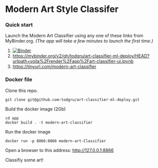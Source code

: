 # Modern Art Style Classifer

### Quick start

Launch the Modern Art Classifier using any one of these links from MyBinder.org.
_(The app will take a few minutes to launch the first time.)_

1. [![Binder](https://mybinder.org/badge_logo.svg)](https://mybinder.org/v2/gh/todgru/art-classifier-ml-deploy/HEAD?urlpath=voila%2Frender%2Fapp%2Fart-classifier-ui.ipynb)
2. https://mybinder.org/v2/gh/todgru/art-classifier-ml-deploy/HEAD?urlpath=voila%2Frender%2Fapp%2Fart-classifier-ui.ipynb
3. https://tinyurl.com/modern-art-classifier

### Docker file

Clone this repo.

```
git clone git@github.com:todgru/art-classifier-ml-deploy.git
```

Build the docker image (2Gb)

```
cd app
docker build . -t modern-art-classifier
```

Run the docker image

```
docker run -p 8866:8866 modern-art-Classifier
```

Open a browser to this address: http://127.0.0.1:8866

Classifiy some art!
